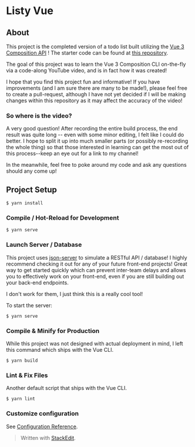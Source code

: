 # Listy Vue

## About

This project is the completed version of a todo list built utilizing the [Vue 3 Composition API](https://v3.vuejs.org/guide/composition-api-introduction.html#why-composition-api) ! The starter code can be found at [this repository](https://github.com/ibrahidm/listy-vue-starter-code). 

The goal of this project was to learn the Vue 3 Composition CLI on-the-fly via a code-along YouTube video, and is in fact how it was created!

I hope that you find this project fun and informative! If you have improvements (and I am sure there are many to be made!), please feel free to create a pull-request, although I have not yet decided if I will be making changes within this repository as it may affect the accuracy of the video! 


### So where is the video? 
A very good question! After recording the entire build process, the end result was quite long -- even with some minor editing, I felt like I could do better. I hope to split it up into much smaller parts (or possibly re-recording the whole thing) so that those interested in learning can get the most out of this process--keep an eye out for a link to my channel!

In the meanwhile, feel free to poke around my code and ask any questions should any come up! 


## Project Setup

```
$ yarn install
``` 

### Compile / Hot-Reload for Development

```
$ yarn serve
```

### Launch Server / Database
This project uses [json-server](https://github.com/typicode/json-server) to simulate a RESTful API / database! I highly recommend checking it out for any of your future front-end projects! Great way to get started quickly which can prevent inter-team delays and allows you to effectively work on your front-end, even if you are still building out your back-end endpoints. 

I don't work for them, I just think this is a really cool tool!

To start the server: 
```
$ yarn serve
```

### Compile & Minify for Production
While this project was not designed with actual deployment in mind, I left this command which ships with the Vue CLI. 
```
$ yarn build
```

### Lint & Fix Files
Another default script that ships with the Vue CLI. 
```
$ yarn lint
```
### Customize configuration
See [Configuration Reference](https://cli.vuejs.org/config/).


> Written with [StackEdit](https://stackedit.io/).